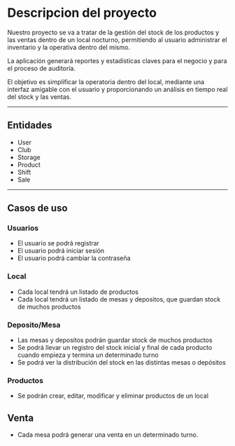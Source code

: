 # Descripcion del proyecto

Nuestro proyecto se va a tratar de la gestión del stock de los productos y las ventas dentro de un local nocturno, permitiendo al usuario administrar el inventario y la operativa dentro del mismo.

La aplicación generará reportes y estadísticas claves para el negocio y para el proceso de auditoría.

El objetivo es simplificar la operatoria dentro del local, mediante una interfaz amigable con el usuario y proporcionando un análisis en tiempo real del stock y las ventas.

---

## Entidades

- User
- Club
- Storage
- Product
- Shift
- Sale

---

## Casos de uso

### Usuarios

- El usuario se podrá registrar
- El usuario podrá iniciar sesión
- El usuario podrá cambiar la contraseña

### Local

- Cada local tendrá un listado de productos
- Cada local tendrá un listado de mesas y depositos, que guardan stock de muchos productos

### Deposito/Mesa

- Las mesas y depositos podrán guardar stock de muchos productos
- Se podrá llevar un registro del stock inicial y final de cada producto cuando empieza y termina un determinado turno
- Se podrá ver la distribución del stock en las distintas mesas o depósitos

### Productos

- Se podrán crear, editar, modificar y eliminar productos de un local

## Venta

- Cada mesa podrá generar una venta en un determinado turno.
